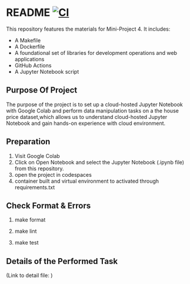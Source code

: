 # README [![CI](https://github.com/nogibjj/Project4_Vivian/actions/workflows/ci.yml/badge.svg)](https://github.com/nogibjj/Project4_Vivian/actions/workflows/ci.yml)

This repository features the materials for Mini-Project 4. It includes: 
- A Makefile
- A Dockerfile
- A foundational set of libraries for development operations and web applications
- GitHub Actions
- A Jupyter Notebook script


## Purpose Of Project
The purpose of the project is to set up a cloud-hosted Jupyter Notebook with Google Colab and perform data manipulation tasks on a the house price dataset,which allows us to understand cloud-hosted Jupyter Notebook and gain hands-on experience with cloud environment.

## Preparation 
1. Visit Google Colab
2. Click on Open Notebook and select the Jupyter Notebook (.ipynb file) from this repository.
3. open the project in codespaces
4. container built and virtual environment to activated through requirements.txt

## Check Format & Errors
1. make format
2. make lint



4. make test



## Details of the Performed Task 
(Link to detail file: )
